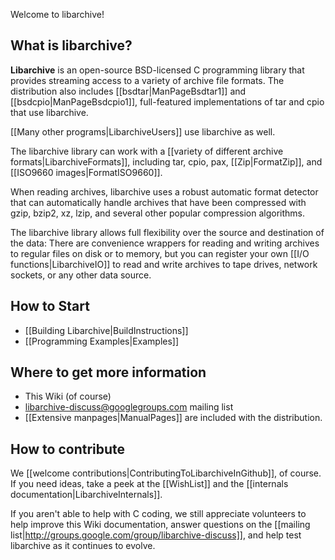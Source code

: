 Welcome to libarchive!

## What is libarchive?

**Libarchive** is an open-source BSD-licensed C programming library
that provides streaming access to a variety of archive file formats.
The distribution also includes [[bsdtar|ManPageBsdtar1]] and [[bsdcpio|ManPageBsdcpio1]],
full-featured implementations of tar and cpio that use libarchive.

[[Many other programs|LibarchiveUsers]] use libarchive as well.

The libarchive library can work with a [[variety of different archive formats|LibarchiveFormats]], including tar, cpio, pax, [[Zip|FormatZip]], and [[ISO9660 images|FormatISO9660]].

When reading archives, libarchive uses a robust
automatic format detector that can automatically handle
archives that have been compressed with gzip, bzip2, xz,
lzip, and several other popular compression algorithms.

The libarchive library allows full flexibility over the
source and destination of the data:
There are convenience wrappers for reading
and writing archives to regular files on disk or to memory,
but you can register your own [[I/O functions|LibarchiveIO]]
to read and write archives to tape drives, network sockets,
or any other data source.

## How to Start

* [[Building Libarchive|BuildInstructions]]
* [[Programming Examples|Examples]]

## Where to get more information

* This Wiki (of course)
* libarchive-discuss@googlegroups.com mailing list
* [[Extensive manpages|ManualPages]] are included with the distribution.

## How to contribute

We [[welcome contributions|ContributingToLibarchiveInGithub]], of course.
If you need ideas, take a peek at the [[WishList]] and
the [[internals documentation|LibarchiveInternals]].

If you aren't able to help with C coding, we still appreciate
volunteers to help improve this Wiki documentation, answer
questions on the
[[mailing list|http://groups.google.com/group/libarchive-discuss]],
and help test libarchive as it continues to evolve.


